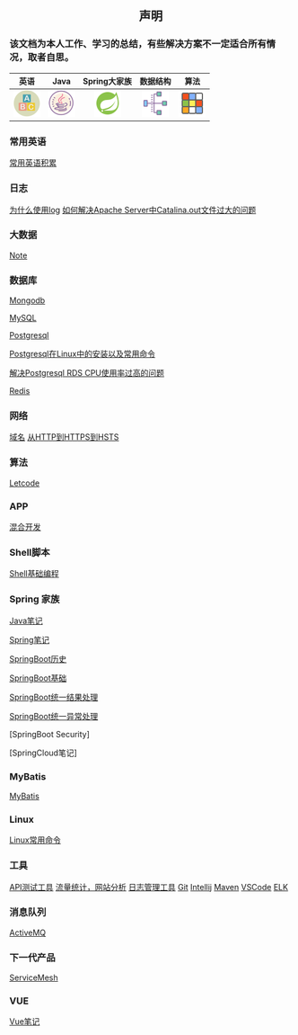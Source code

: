 <h2 style="text-align:center">声明</h2>
<h3 stype="text-align:center">该文档为本人工作、学习的总结，有些解决方案不一定适合所有情况，取者自思。</h2>


| 英语 | Java | Spring大家族 | 数据结构 | 算法 |
|:------:|:------:|:------:|:------:|:------:|
| ![English](png/icon/english.png) | ![JAVA](png/icon/java-coffee-cup-logo.png) | ![Spring Framework](png/icon/spring-logo-48.png)| ![Data Structure](png/icon/data-structure.png) | ![Algorithm.png](png/icon/algorithm.png) |

### 常用英语
[常用英语积累](english.md)

### 日志
[为什么使用log](architecture/log-note.md)
[如何解决Apache Server中Catalina.out文件过大的问题](tool/cronolog.md)

### 大数据
[Note](data/bigdata.md)

### 数据库
[Mongodb](database/mongodb.md)

[MySQL](database/mysql.md)

[Postgresql](database/postgresql.md)

[Postgresql在Linux中的安装以及常用命令](database/postgresql/postgresql_note.md)

[解决Postgresql RDS CPU使用率过高的问题](database/postgresql/PostgreSQL_CPU_Usage_High.md)

[Redis](database/redis.md)

### 网络

[域名](network/notes/second-level-domain.md)
[从HTTP到HTTPS到HSTS](network/notes/HTTP_HTTPS_SSL.md)

### 算法
[Letcode](letcode/note.md)

### APP
[混合开发](mobile/app.md)

### Shell脚本
[Shell基础编程](shell/shell.md)

### Spring 家族
[Java笔记](java.md)

[Spring笔记](spring/spring.md)

[SpringBoot历史](spring-boot/0-springboot-history.md)

[SpringBoot基础](spring-boot/1-springboot-basic.md)

[SpringBoot统一结果处理](https://github.com/zhonghuasheng/Spring-Boot/wiki/SpringBoot%E7%BB%9F%E4%B8%80%E5%A4%84%E7%90%86%E8%BF%94%E5%9B%9E%E7%BB%93%E6%9E%9C)

[SpringBoot统一异常处理](https://github.com/zhonghuasheng/Spring-Boot/wiki/SpringBoot%E7%BB%9F%E4%B8%80%E5%BC%82%E5%B8%B8%E5%A4%84%E7%90%86)

[SpringBoot Security]

[SpringCloud笔记]

### MyBatis
[MyBatis](mybatis.md)

### Linux
[Linux常用命令](system/linux.md)

### 工具
[API测试工具](tool/api-testing-tool.md)
[流量统计，网站分析](tool/common-tools.md)
[日志管理工具](tool/cronolog.md)
[Git](tool/git.md)
[Intellij](tool/intellij.md)
[Maven](tool/maven.md)
[VSCode](tool/vscode-settings.md)
[ELK](elasticsearch.md)

### 消息队列
[ActiveMQ](activemq.md)

### 下一代产品
[ServiceMesh](ServiceMesh.md)

### VUE
[Vue笔记](Vue.md)
